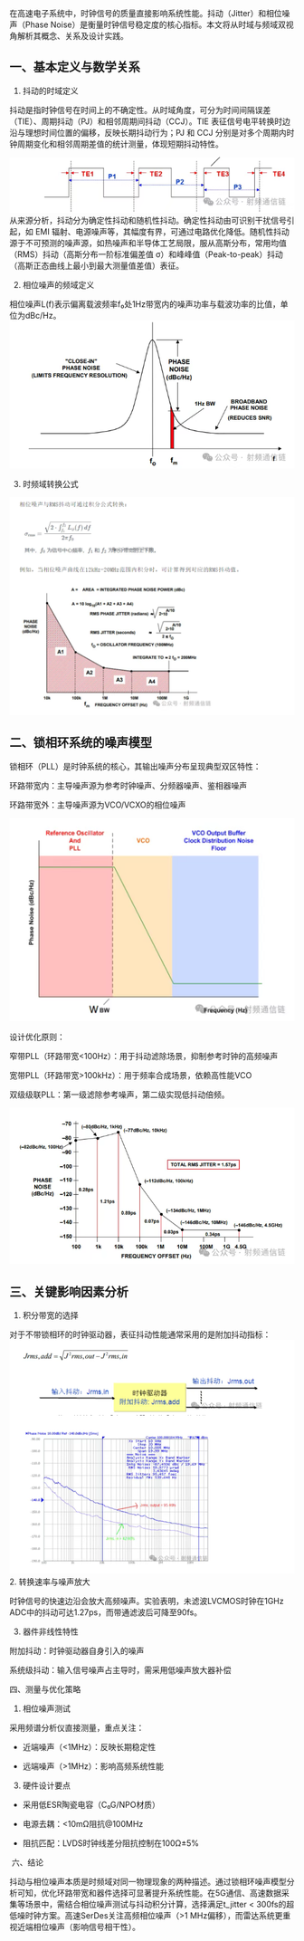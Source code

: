 
在高速电子系统中，时钟信号的质量直接影响系统性能。抖动（Jitter）和相位噪声（Phase Noise）是衡量时钟信号稳定度的核心指标。本文将从时域与频域双视角解析其概念、关系及设计实践。

## 一、基本定义与数学关系

1. 抖动的时域定义 

抖动是指时钟信号在时间上的不确定性。从时域角度，可分为时间间隔误差（TIE）、周期抖动（PJ）和相邻周期间抖动（CCJ）。TIE 表征信号电平转换时边沿与理想时间位置的偏移，反映长期抖动行为；PJ 和 CCJ 分别是对多个周期内时钟周期变化和相邻周期差值的统计测量，体现短期抖动特性。

![](https://raw.githubusercontent.com/LeroyK111/pictureBed/master/20250515130657.png)从来源分析，抖动分为确定性抖动和随机性抖动。确定性抖动由可识别干扰信号引起，如 EMI 辐射、电源噪声等，其幅度有界，可通过电路优化降低。随机性抖动源于不可预测的噪声源，如热噪声和半导体工艺局限，服从高斯分布，常用均值（RMS）抖动（高斯分布一阶标准偏差值 σ）和峰峰值（Peak-to-peak）抖动（高斯正态曲线上最小到最大测量值差值）表征。

2. 相位噪声的频域定义 

相位噪声L(f)表示偏离载波频率f₀处1Hz带宽内的噪声功率与载波功率的比值，单位为dBc/Hz。
![](https://raw.githubusercontent.com/LeroyK111/pictureBed/master/20250515130710.png)

3. 时频域转换公式

![](https://raw.githubusercontent.com/LeroyK111/pictureBed/master/20250515130805.png)

## 二、锁相环系统的噪声模型

锁相环（PLL）是时钟系统的核心，其输出噪声分布呈现典型双区特性：  

环路带宽内：主导噪声源为参考时钟噪声、分频器噪声、鉴相器噪声  

环路带宽外：主导噪声源为VCO/VCXO的相位噪声

![](https://raw.githubusercontent.com/LeroyK111/pictureBed/master/20250515130834.png)

设计优化原则：  

窄带PLL（环路带宽<100Hz）：用于抖动滤除场景，抑制参考时钟的高频噪声  

宽带PLL（环路带宽>100kHz）：用于频率合成场景，依赖高性能VCO  

双级级联PLL：第一级滤除参考噪声，第二级实现低抖动倍频。

![](https://raw.githubusercontent.com/LeroyK111/pictureBed/master/20250515130846.png)

## 三、关键影响因素分析

1. 积分带宽的选择

对于不带锁相环的时钟驱动器，表征抖动性能通常采用的是附加抖动指标：
![](https://raw.githubusercontent.com/LeroyK111/pictureBed/master/20250515130903.png)2. 转换速率与噪声放大

时钟信号的快速边沿会放大高频噪声。实验表明，未滤波LVCMOS时钟在1GHz ADC中的抖动可达1.27ps，而带通滤波后可降至90fs。

3. 器件非线性特性 

附加抖动：时钟驱动器自身引入的噪声  

系统级抖动：输入信号噪声占主导时，需采用低噪声放大器补偿

四、测量与优化策略

1. 相位噪声测试 

采用频谱分析仪直接测量，重点关注：  

- 近端噪声（<1MHz）：反映长期稳定性  

- 远端噪声（>1MHz）：影响高频系统性能  

3. 硬件设计要点 

- 采用低ESR陶瓷电容（C₀G/NPO材质）  

- 电源去耦：<10mΩ阻抗@100MHz  

- 阻抗匹配：LVDS时钟线差分阻抗控制在100Ω±5%

 六、结论

抖动与相位噪声本质是时频域对同一物理现象的两种描述。通过锁相环噪声模型分析可知，优化环路带宽和器件选择可显著提升系统性能。在5G通信、高速数据采集等场景中，需结合相位噪声测试与抖动积分计算，选择满足t_jitter < 300fs的超低噪时钟方案。高速SerDes关注高频相位噪声（>1 MHz偏移），而雷达系统更重视近端相位噪声（影响信号相干性）。






